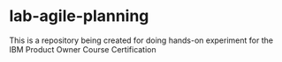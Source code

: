 # lab-agile-planning
This is a repository being created for doing hands-on experiment for the IBM Product Owner Course Certification
